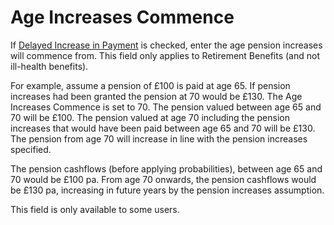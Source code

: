 # Age Increases Commence

If [Delayed Increase in Payment](actives_basis+delayedpi.md) is
checked, enter the age pension increases will commence from. This field
only applies to Retirement Benefits (and not ill-health benefits).

For example, assume a pension of £100 is paid at age 65. If pension
increases had been granted the pension at 70 would be £130. The Age
Increases Commence is set to 70. The pension valued between age 65 and
70 will be £100. The pension valued at age 70 including the pension
increases that would have been paid between age 65 and 70 will be £130.
The pension from age 70 will increase in line with the pension increases
specified.

The pension cashflows (before applying probabilities), between age 65
and 70 would be £100 pa. From age 70 onwards, the pension cashflows
would be £130 pa, increasing in future years by the pension increases
assumption.

This field is only available to some users.
